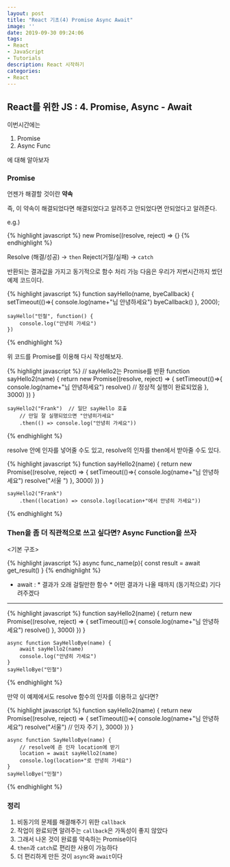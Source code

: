 ```yaml
---
layout: post
title: "React 기초(4) Promise Async Await"
image: ''
date: 2019-09-30 09:24:06
tags: 
- React
- JavaScript
- Tutorials
description: React 시작하기 
categories:
- React
---
```


## React를 위한 JS : 4. Promise, Async - Await

이번시간에는 
1. Promise
2. Async Func

에 대해 알아보자

### Promise

언젠가 해결할 것이란 **약속**

즉, 이 약속이 해결되었다면 해결되었다고 알려주고
안되었다면 안되었다고 알려준다.

e.g.)

{% highlight javascript %}
    new Promise((resolve, reject) => {}
{% endhighlight %}

Resolve (해결/성공) -> `then`
Reject(거절/실패) -> `catch`

반환되는 결과값을 가지고 동기적으로 함수 처리 가능
다음은 우리가 저번시간까지 썼던 예제 코드이다.

{% highlight javascript %}
    function sayHello(name, byeCallback) {
	    setTimeout(()=>{
		    console.log(name+"님 안녕하세요")
		    byeCallback()
    }, 2000);
	
	sayHello("민철", function() {
		console.log("안녕히 가세요")
	})
{% endhighlight %}

위 코드를 Promise를 이용해 다시 작성해보자.

{% highlight javascript %}
	// sayHello2는 Promise를 반환
	function sayHello2(name) {
		return new Promise((resolve, reject) => {
			setTimeout(()=>{
				console.log(name+"님 안녕하세요")
				resolve() // 정상적 실행이 완료되었음
			}, 3000)
		})
	}
	
	sayHello2("Frank")	// 일단 sayHello 호출
		// 만일 잘 실행되었으면 "안녕히가세요"
		.then(() => console.log("안녕히 가세요")) 
{% endhighlight %}

resolve 안에 인자를 넣어줄 수도 있고,
resolve의 인자를 then에서 받아줄 수도 있다.

{% highlight javascript %}
	function sayHello2(name) {
		return new Promise((resolve, reject) => {
			setTimeout(()=>{
				console.log(name+"님 안녕하세요")
				resolve("서울 ") 
			}, 3000)
		})
	}
	
	sayHello2("Frank")
		.then((location) => console.log(location+"에서 안녕히 가세요")) 
{% endhighlight %}

### Then을 좀 더 직관적으로 쓰고 싶다면? Async Function을 쓰자

<기본 구조>

{% highlight javascript %}
    async func_name(p){
    	const result = await get_result() 
    	}
{% endhighlight %}

* await : 
		* 결과가 오래 걸릴만한 함수
		* 어떤 결과가 나올 때까지 (동기적으로) 기다려주겠다

---
	
{% highlight javascript %}
	function sayHello2(name) {
		return new Promise((resolve, reject) => {
			setTimeout(()=>{
				console.log(name+"님 안녕하세요")
				resolve() 
			}, 3000)
		})
	}

    async function SayHelloBye(name) {
	    await sayHello2(name)
	    console.log("안녕히 가세요")
	}
	sayHelloBye("민철")
{% endhighlight %}
    
    
   만약 이 예제에서도 resolve 함수의 인자를 이용하고 싶다면?

{% highlight javascript %}
	function sayHello2(name) {
		return new Promise((resolve, reject) => {
			setTimeout(()=>{
				console.log(name+"님 안녕하세요")
				resolve("서울")	// 인자 주기 
			}, 3000)
		})
	}

    async function SayHelloBye(name) {
	    // resolve에 준 인자 location에 받기
	    location = await sayHello2(name) 
	    console.log(location+"로 안녕히 가세요")
	}
	sayHelloBye("민철")
{% endhighlight %}

### 정리 
1. 비동기의 문제를 해결해주기 위한 `callback`
2. 작업이 완료되면 알려주는 `callback`은 가독성이 좋지 않았다
3. 그래서 나온 것이 완료를 약속하는 Promise이다
4. `then`과 `catch`로 편리한 사용이 가능하다
5. 더 편리하게 만든 것이 `async`와 `await`이다